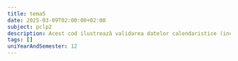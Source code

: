 ```yaml
---
title: tema5
date: 2025-03-09T02:00:00+02:00
subject: pclp2
description: Acest cod ilustrează validarea datelor calendaristice (incluzând ani bisecți) și a orei. Teoretic, abordează regulile calendarului, gestionarea ciclurilor orare, validarea intrărilor și controlul fluxului programului prin bucle și condiții.
tags: []
uniYearAndSemester: 12
---
```


